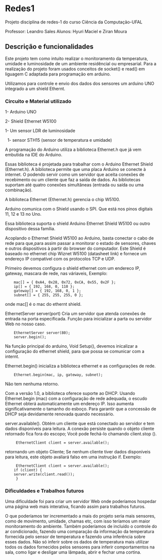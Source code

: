 # Redes1
Projeto disciplina de redes-1 do curso Ciência da Computação-UFAL

Professor: Leandro Sales
Alunos: Hyuri Maciel e Ziran Moura


<h2>Descrição e funcionalidades</h2>

Este projeto tem como intuito realizar o monitoramento da temperatura, umidade  e luminosidade de um ambiente residêncial ou empresarial. Para a realização do projeto foram usados conceitos de socket() e read() em liguagem C adaptada para programação em arduino.


Utilizamos para controle e envio dos dados dos sensores um arduino UNO integrado a um shield Ethernt. 

<h3>Circuito e Material utilizado</h3>
   
   1- Arduino UNO
   
   2- Shield Ethernet W5100   
     
   1- Um sensor LDR de luminosidade 
   
   1- sensor STH15 (sensor de temperatura e umidade)
   

   
A programação do Arduino utiliza a biblioteca Ethernet.h que já vem embutida na IDE do Arduino.

Essas biblioteca é projetada para trabalhar com o Arduino Ethernet Shield (Ethernet.h). A biblioteca permite que uma placa Arduino se conecte à internet. O podendo servir como um servidor que aceita conexões de recebimento ou um cliente que faz a saída de dados. As bibliotecas suportam até quatro conexões simultâneas (entrada ou saída ou uma combinação).

A biblioteca Ethernet (Ethernet.h) gerencia o chip W5100. 

Arduino comunica com o Shield usando o SPI. Que está nos pinos digitais 11, 12 e 13 no Uno.

Essa biblioteca suporta o shield  Arduino Ethernet Shield W5100 ou outro dispositivo dessa família.
   
Acoplando o Ethernet Shield W5100 ao Arduino, basta conectar o cabo de rede para que,para assim passar a monitorar o estado de sensores, chaves e outros dispositivos à partir do browser do computador. Este Shield é baseado no ethernet chip Wiznet W5100 (datasheet link) e fornece um endereço IP compatível com os protocolos TCP e UDP.   

Primeiro devemos configura o shield ethernet com um endereco IP, gateway, mascara de rede, nas váriaveis, Exemplo:

        mac[] = { 0xA4, 0x28, 0x72, 0xCA, 0x55, 0x2F };
        ip[] = { 192, 168, 0, 110 };
        gateway[] = { 192, 168, 0, 1 };
        subnet[] = { 255, 255, 255, 0 };
        
onde mac[] é o mac do ethernt shield.
   
EthernetServer server(port) Cria um servidor que atenda conexões de entrada na porta especificada.
Função para inicializar a parta ou servidor Web no nosso caso.

        EthernetServer server(80);
        server.begin();
        
Na função principal do arduino, Void Setup(), devemos inicalizar a configuração do ethernet shield, para que possa se comunicar com a internt.

Ethernet.begin() inicializa a biblioteca ethernet e as configurações de rede.

        Ethernet.begin(mac, ip, gateway, subnet);
Não tem nenhuma retorno.        

Com a versão 1.0, a biblioteca oferece suporte ao DHCP. Usando Ethernet.begin (mac) com a configuração de rede adequada, o escudo Ethernet obterá automaticamente um endereço IP. Isso aumenta significativamente o tamanho do esboço. Para garantir que a concessão de DHCP seja devidamente renovada quando necessário.


server.available(). Obtém um cliente que está conectado ao servidor e tem dados disponíveis para leitura. A conexão persiste quando o objeto cliente retornado fica fora do escopo; Você pode fechá-lo chamando client.stop ().

         EthernetClient client = server.available();
         
retornando um objeto Cliente; Se nenhum cliente tiver dados disponíveis para leitura, este objeto avaliará falso em uma instrução if. Exemplo:

         EthernetClient client = server.available();
        if (client) {
        server.write(client.read());
         }   
         
<h3>Dificuldades e Trabalhos futuros</h3>
 
Uma dificuldade foi para criar um servidor Web onde poderiamos hospedar uma página web mais interativa, ficando assim para trabalhos futuros.

O que poderíamos ter incrementado a mais do projeto seria mais sensores, como de movimento, umidade, chamas etc, com isso teríamos um maior monitoramento do ambiente.
Também poderíamos de incluído o controle do ar condicionado, fazendo uma comparação da informação da temperatura fornecida pelo sensor de temperatura e fazendo uma inferência sobre esses dados. Não só inferir sobre os dados de temperatura mais utilizar todos os dados fornecidos pelos sensores para inferir comportamentos na sala, como ligar e desligar uma lâmpada, abrir e fechar uma cortina.
         
         
         
        






